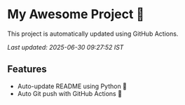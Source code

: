 # My Awesome Project 🚀

This project is automatically updated using GitHub Actions.

_Last updated: 2025-06-30 09:27:52 IST_

## Features
- Auto-update README using Python 🐍
- Auto Git push with GitHub Actions 🤖
